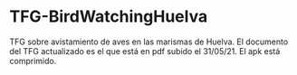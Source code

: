 # TFG-BirdWatchingHuelva
TFG sobre avistamiento de aves en las marismas de Huelva.
El documento del TFG actualizado es el que está en pdf subido el 31/05/21.
El apk está comprimido.
